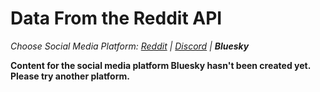 # Data From the Reddit API
_Choose Social Media Platform: <a href='../../reddit/ch08_data_mining/02_platform_api_data.html'>Reddit</a> | <a href='../../discord/ch08_data_mining/02_platform_api_data.html'>Discord</a> | __Bluesky___

__Content for the social media platform Bluesky hasn't been created yet. Please try another platform.__